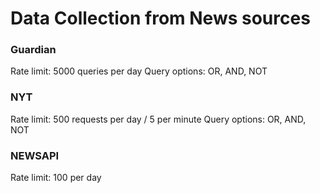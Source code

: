# Data Collection from News sources

### Guardian

Rate limit: 5000 queries per day
Query options: OR, AND, NOT

### NYT

Rate limit: 500 requests per day / 5 per minute
Query options: OR, AND, NOT



### NEWSAPI

Rate limit: 100 per day





